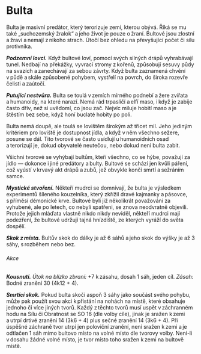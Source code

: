 # Bulta
  
Bulta je masivní predátor, který terorizuje zemi, kterou obývá. Říká se mu také „suchozemský žralok“ a jeho život je pouze o žraní. Bultové jsou zlostní a žraví a nemají z nikoho strach. Útočí bez ohledu na převyšující počet či sílu protivníka.
  
***Podzemní lovci.*** Když bultové loví, pomocí svých silných drápů vyhrabávají tunel. Nedbají na překážky, vyvrací stromy z kořenů, způsobují sesuvy půdy na svazích a zanechávají za sebou závrty. Když bulta zaznamená chvění v půdě a skále způsobené pohybem, vystřelí na povrch, do široka rozevře čelisti a zaútočí.
  
***Putující nestvůra.*** Bulta se toulá v zemích mírného podnebí a žere zvířata a humanoidy, na které narazí. Nemá rád trpasličí a elfí maso, i když je zabije často dřív, než si uvědomí, co jsou zač. Nejvíc miluje hobití maso a je štěstím bez sebe, když honí buclaté hobity po poli.
  
Bulta nemá doupě, ale toulá se lovištěm širokým až třicet mil. Jeho jediným kritériem pro loviště je dostupnost jídla, a když v něm všechno sežere, posune se dál. Tito tvorové se často usídlují u humanoidních osad a terorizují je, dokud obyvatelé neutečou, nebo dokud není bulta zabit. 
  
Všichni tvorové se vyhýbají bultům, kteří všechno, co se hýbe, považují za jídlo — dokonce i jiné predátory a bulty. Bultové se schází jen kvůli páření, což vyústí v krvavý akt drápů a zubů, jež obvykle končí smrtí a sežráním samce.
  
***Mystické stvoření.*** Někteří mudrci se domnívají, že bulta je výsledkem experimentů šíleného kouzelníka, který zkřížil dravé kajmanky a pásovce, s příměsí démonické krve. Bultové byli již několikrát považováni za vyhubené, ale po letech, co nebyli spatřeni, se znova neodvratně objevili. Protože jejich mláďata vlastně nikdo nikdy neviděl, někteří mudrci mají podezření, že bultové udržují tajná hnízdiště, ze kterých vyráží do světa dospělí.

<Monster 
    title="Bulta"
    subtitle="Velká obluda, bez přesvědčení"
    armor-class="17 (přirozená zbroj)"
    hit-points="94 (9k10 + 45)"
    speed="8 sáhů, hrabání 8 sáhů"
    str="19 (+4)"
    dex="11 (+0)"
    con="21 (+5)"
    int="2 (-2)"
    wis="10 (+0)"
    cha="5 (-3)"
    skills="Vnímání +6"
    senses="vidění ve tmě 12 sáhů, mimozrakové vnímání 12 sáhů, pasivní Vnímání 16"
    languages="—"
    challenge="5 (1 800 ZK)"
    >
  
***Skok z místa.*** Bultův skok do dálky je až 6 sáhů a jeho skok do výšky je až 3 sáhy, s rozběhem nebo bez.
  
###### Akce
  
***Kousnutí.*** *Útok na blízko zbraní:* +7 k zásahu, dosah 1 sáh, jeden cíl. *Zásah:* Bodné zranění 30 (4k12 + 4).
  
***Smrtící skok.*** Pokud bulta skočí aspoň 3 sáhy jako součást svého pohybu, může pak použít svou akci k přistání na nohách na místě, které obsahuje jednoho či více jiných tvorů. Každý z těchto tvorů musí uspět v záchranném hodu na Sílu či Obratnost se SO 16 (dle volby cíle), jinak je sražen k zemi a utrpí drtivé zranění 14 (3k6 + 4) plus sečné zranění 14 (3k6 + 4). Při úspěšné záchraně tvor utrpí jen poloviční zranění, není sražen k zemi a je odtlačen 1 sáh mimo bultovo místo na volné místo dle tvorovy volby. Není-li v dosahu žádné volné místo, je tvor místo toho sražen k zemi na bultově místě.
  
</Monster>
